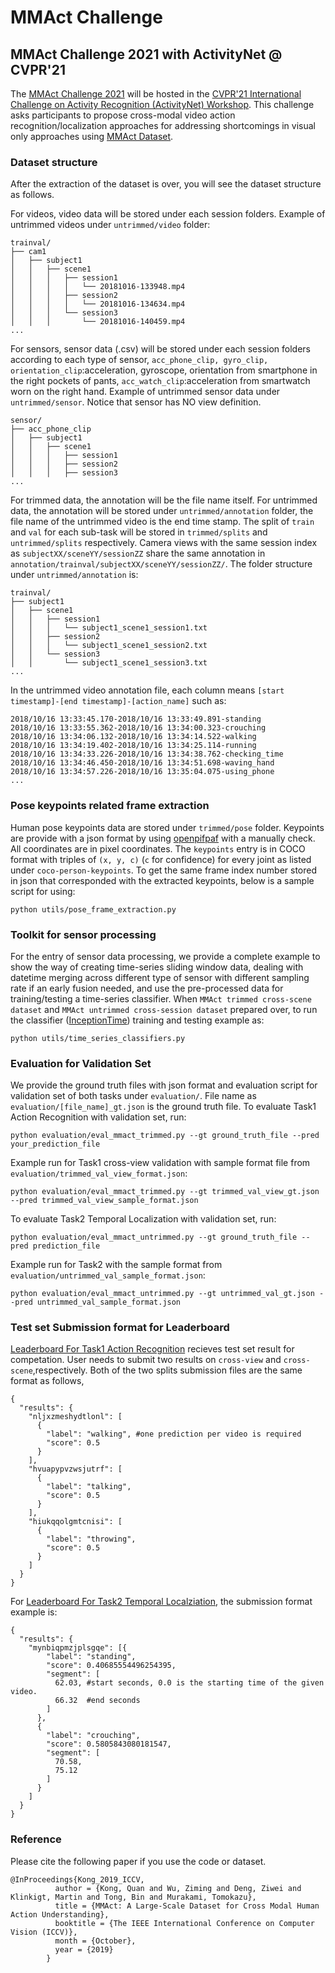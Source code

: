 # MMAct Challenge
## <a name="aeol"></a>MMAct Challenge 2021 with ActivityNet @ CVPR'21

The [MMAct Challenge 2021](https://mmact19.github.io/challenge/) will be hosted in the [CVPR'21 International Challenge on Activity Recognition (ActivityNet) Workshop](http://activity-net.org/challenges/2021/index.html).</a>
This challenge asks participants to propose cross-modal video action recognition/localization approaches for addressing shortcomings in visual only approaches using [MMAct Dataset](https://mmact19.github.io/2019/).

### Dataset structure
After the extraction of the dataset is over, you will see the dataset structure as follows.

For videos, video data will be stored under each session folders. Example of untrimmed videos under `untrimmed/video` folder:
```
trainval/
├── cam1
│   ├── subject1
│   │   ├── scene1
│   │   │   ├── session1
│   │   │   │   └── 20181016-133948.mp4
│   │   │   ├── session2
│   │   │   │   └── 20181016-134634.mp4
│   │   │   └── session3
│   │   │       └── 20181016-140459.mp4
...
```
For sensors, sensor data (.csv) will be stored under each session folders according to each type of sensor, `acc_phone_clip, gyro_clip, orientation_clip`:acceleration, gyroscope, orientation from smartphone in the right pockets of pants, `acc_watch_clip`:acceleration from smartwatch worn on the right hand. Example of untrimmed sensor data under `untrimmed/sensor`. Notice that sensor has NO view definition.
```
sensor/
├── acc_phone_clip
│   ├── subject1
│   │   ├── scene1
│   │   │   ├── session1
│   │   │   ├── session2
│   │   │   ├── session3
...
```
For trimmed data, the annotation will be the file name itself. For untrimmed data, the annotation will be stored under `untrimmed/annotation` folder, the file name of the untrimmed video is the end time stamp. The split of `train` and `val` for each sub-task will be stored in `trimmed/splits` and `untrimmed/splits` respectively. Camera views with the same session index as `subjectXX/sceneYY/sessionZZ` share the same annotation in `annotation/trainval/subjectXX/sceneYY/sessionZZ/`. The folder structure under `untrimmed/annotation` is:
```
trainval/
├── subject1
│   ├── scene1
│   │   ├── session1
│   │   │   └── subject1_scene1_session1.txt
│   │   ├── session2
│   │   │   └── subject1_scene1_session2.txt
│   │   └── session3
│   │       └── subject1_scene1_session3.txt
...
```
In the untrimmed video annotation file, each column means `[start timestamp]-[end timestamp]-[action_name]` such as:
```
2018/10/16 13:33:45.170-2018/10/16 13:33:49.891-standing
2018/10/16 13:33:55.362-2018/10/16 13:34:00.323-crouching
2018/10/16 13:34:06.132-2018/10/16 13:34:14.522-walking
2018/10/16 13:34:19.402-2018/10/16 13:34:25.114-running
2018/10/16 13:34:33.226-2018/10/16 13:34:38.762-checking_time
2018/10/16 13:34:46.450-2018/10/16 13:34:51.698-waving_hand
2018/10/16 13:34:57.226-2018/10/16 13:35:04.075-using_phone
...
```

### Pose keypoints related frame extraction
Human pose keypoints data are stored under `trimmed/pose` folder. Keypoints are provide with a json format by using [openpifpaf](https://github.com/vita-epfl/openpifpaf) with a manually check. All coordinates are in pixel coordinates. The `keypoints` entry is in COCO format with triples of `(x, y, c)` (`c` for confidence) for every joint as listed under `coco-person-keypoints`. To get the same frame index number stored in json that corresponded with the extracted keypoints, below is a sample script for using:
```
python utils/pose_frame_extraction.py
```

### Toolkit for sensor processing
For the entry of sensor data processing, we provide a complete example to show the way of creating time-series sliding window data, dealing with datetime merging across different type of sensor with different sampling rate if an early fusion needed, and use the pre-processed data for training/testing a time-series classifier. When `MMAct trimmed cross-scene dataset` and `MMAct untrimmed cross-session dataset` prepared over, to run the classifier ([InceptionTime](https://github.com/hfawaz/InceptionTime)) training and testing example as:
```
python utils/time_series_classifiers.py
```

### Evaluation for Validation Set
We provide the ground truth files with json format and evaluation script for validation set of both tasks under `evaluation/`. File name as `evaluation/[file_name]_gt.json` is the ground truth file. 
To evaluate Task1 Action Recognition with validation set, run:
```
python evaluation/eval_mmact_trimmed.py --gt ground_truth_file --pred your_prediction_file
```
Example run for Task1 cross-view validation with sample format file from `evaluation/trimmed_val_view_format.json`:
```
python evaluation/eval_mmact_trimmed.py --gt trimmed_val_view_gt.json --pred trimmed_val_view_sample_format.json
```

To evaluate Task2 Temporal Localization with validation set, run:
```
python evaluation/eval_mmact_untrimmed.py --gt ground_truth_file --pred prediction_file
```
Example run for Task2 with the sample format from `evaluation/untrimmed_val_sample_format.json`:
```
python evaluation/eval_mmact_untrimmed.py --gt untrimmed_val_gt.json --pred untrimmed_val_sample_format.json
```

### Test set Submission format for Leaderboard
[Leaderboard For Task1 Action Recognition](https://competitions.codalab.org/competitions/31438) recieves test set result for competation. User needs to submit two results on `cross-view` and `cross-scene`,respectively.
Both of the two splits submission files are the same format as follows, 
```
{
  "results": {
    "nljxzmeshydtlonl": [
      {
        "label": "walking", #one prediction per video is required
        "score": 0.5
      }
    ],
    "hvuapypvzwsjutrf": [
      {
        "label": "talking",
        "score": 0.5
      }
    ],
    "hiukqqolgmtcnisi": [
      {
        "label": "throwing",
        "score": 0.5
      }
    ]
  }
}
```

For [Leaderboard For Task2 Temporal Localziation](https://competitions.codalab.org/competitions/31385), the submission format example is:
```
{
  "results": {
    "mynbiqpmzjplsgqe": [{
        "label": "standing",
        "score": 0.40685554496254395,
        "segment": [
          62.03, #start seconds, 0.0 is the starting time of the given video.
          66.32  #end seconds
        ]
      },
      {
        "label": "crouching",
        "score": 0.5805843080181547,
        "segment": [
          70.58,
          75.12
        ]
      }
    ]
  }
}
```

### Reference
Please cite the following paper if you use the code or dataset.
```
@InProceedings{Kong_2019_ICCV,
          author = {Kong, Quan and Wu, Ziming and Deng, Ziwei and Klinkigt, Martin and Tong, Bin and Murakami, Tomokazu},
          title = {MMAct: A Large-Scale Dataset for Cross Modal Human Action Understanding},
          booktitle = {The IEEE International Conference on Computer Vision (ICCV)},
          month = {October},
          year = {2019}
        }
```
